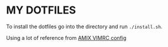 # MY DOTFILES

To install the dotfiles go into the directory and run `./install.sh`.


Using a lot of reference from [AMIX VIMRC config](https://github.com/amix/vimrc/)
